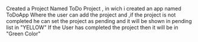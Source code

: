 Created a Project Named ToDo Project , in wich i created an app named ToDoApp
Where the user can add the project and ,if the project is not completed he can set the project as pending and it will be shown in pending list in "YELLOW" 
If the User has completed the project then it will be in "Green Color"
